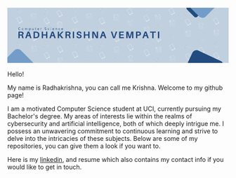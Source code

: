 ![Banner.png](banner.png)

Hello!

My name is Radhakrishna, you can call me Krishna. Welcome to my github page!

I am a motivated Computer Science student at UCI, currently pursuing my Bachelor's degree. My areas of interests lie within the realms of cybersecurity and artificial intelligence, both of which deeply intrigue me. I possess an unwavering commitment to continuous learning and strive to delve into the intricacies of these subjects. Below are some of my repositories, you can give them a look if you want to.

Here is my [linkedin](https://www.linkedin.com/in/radhakrishna-vempati-3a7b1b21a/), and resume which also contains my contact info if you would like to get in touch.



<!--
**KrishnaV04/KrishnaV04** is a ✨ _special_ ✨ repository because its `README.md` (this file) appears on your GitHub profile.

Here are some ideas to get you started:

- 🔭 I’m currently working on ...
- 🌱 I’m currently learning ...
- 👯 I’m looking to collaborate on ...
- 🤔 I’m looking for help with ...
- 💬 Ask me about ...
- 📫 How to reach me: ...
- 😄 Pronouns: ...
- ⚡ Fun fact: ...
-->
